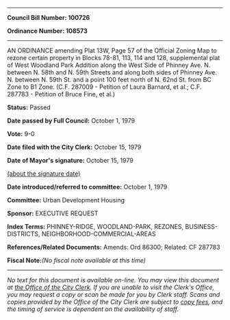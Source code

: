 

********

**Council Bill Number: 100726**
   
**Ordinance Number: 108573**
********

 AN ORDINANCE amending Plat 13W, Page 57 of the Official Zoning Map to rezone certain property in Blocks 78-81, 113, 114 and 128, supplemental plat of West Woodland Park Addition along the West Side of Phinney Ave. N. between N. 58th and N. 59th Streets and along both sides of Phinney Ave. N. between N. 59th St. and a point 100 feet north of N. 62nd St. from BC Zone to B1 Zone. (C.F. 287009 - Petition of Laura Barnard, et al.; C.F. 287783 - Petition of Bruce Fine, et al.)

**Status:** Passed
   
**Date passed by Full Council:** October 1, 1979
   
**Vote:** 9-0
   
**Date filed with the City Clerk:** October 15, 1979
   
**Date of Mayor's signature:** October 15, 1979
   
[(about the signature date)](/~public/approvaldate.htm)
   
   
   
**Date introduced/referred to committee:** October 1, 1979
   
**Committee:** Urban Development Housing
   
**Sponsor:** EXECUTIVE REQUEST
   
   
**Index Terms:** PHINNEY-RIDGE, WOODLAND-PARK, REZONES, BUSINESS-DISTRICTS, NEIGHBORHOOD-COMMERCIAL-AREAS

**References/Related Documents:** Amends: Ord 86300; Related: CF 287783

**Fiscal Note:**_(No fiscal note available at this time)_
********

_No text for this document is available on-line. You may view this document at [the Office of the City Clerk](http://www.seattle.gov/leg/clerk/contactUs.htm). If you are unable to visit the Clerk's Office, you may request a copy or scan be made for you by Clerk staff. Scans and copies provided by the Office of the City Clerk are subject to [copy fees](http://clerk.seattle.gov/~public/clerkfees.htm), and the timing of service is dependent on the availability of staff._

